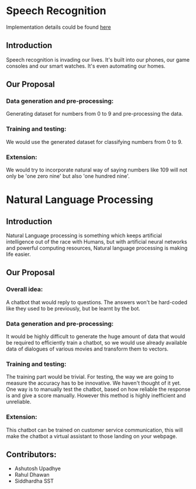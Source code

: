 # Speech Recognition
Implementation details could be found [here](/finalreport.pdf)
## Introduction
Speech recognition is invading our lives. It's built into our phones, our game consoles and our smart watches. It's even automating our homes. 
## Our Proposal
### Data generation and pre-processing: 
Generating dataset for numbers from 0 to 9 and pre-processing the data.
### Training and testing: 
We would use the generated dataset for classifying numbers from 0 to 9. 
### Extension: 
We would try to incorporate natural way of saying numbers like 109 will not only be 'one zero nine' but also 'one hundred nine'.

# Natural Language Processing

## Introduction
Natural Language processing is something which keeps artificial intelligence out of the race with Humans, but with artificial neural networks and powerful computing resources, Natural language processing is making life easier. 
## Our Proposal
### Overall idea: 
A chatbot that would reply to questions. The answers won't be hard-coded like they used to be previously, but be learnt by the bot.
### Data generation and pre-processing: 
It would be highly difficult to generate the huge amount of data that would be required to efficiently train a chatbot, so we would use already available data of dialogues of various movies and transform them to vectors. 
### Training and testing: 
The training part would be trivial. For testing, the way we are going to measure the accuracy has to be innovative. We haven't thought of it yet. One way is to manually test the chatbot, based on how reliable the response is and give a score manually. However this method is highly inefficient and unreliable. 
### Extension: 
This chatbot can be trained on customer service communication, this will make the chatbot a virtual assistant to those landing on your webpage.

## Contributors:
- Ashutosh Upadhye
- Rahul Dhawan
- Siddhardha SST
